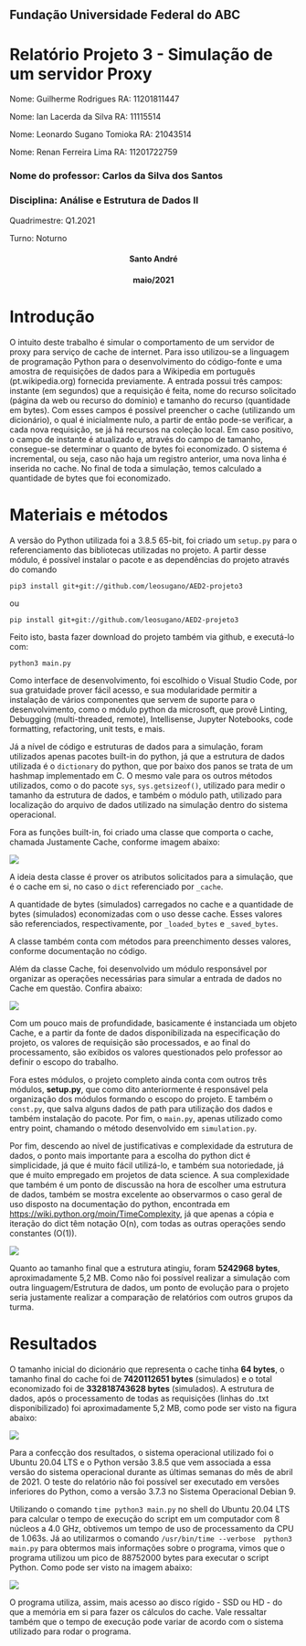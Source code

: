<h2>Fundação Universidade Federal do ABC</h2>

<h1>Relatório Projeto 3 - Simulação de um servidor Proxy</h1>




<p>Nome: Guilherme Rodrigues				RA: 11201811447</p>
<p>Nome: Ian Lacerda da Silva				RA: 11115514</p>
<p>Nome: Leonardo Sugano Tomioka			RA: 21043514</p>
<p>Nome: Renan Ferreira Lima				RA: 11201722759</p>


<h3>Nome do professor: Carlos da Silva dos Santos<h3>
<h3>Disciplina: Análise e Estrutura de Dados II</h3>
<p>Quadrimestre: Q1.2021</p>
<p>Turno: Noturno</p>

<h4 style="display:flex; justify-content: center;">Santo André<h4>
<h4 style="display:flex; justify-content: center;">maio/2021<h4>
  
<h1>Introdução</h1>
 
<p>O intuito deste trabalho é simular o comportamento de um servidor de proxy para serviço de cache de internet. Para isso utilizou-se a linguagem de programação Python para o desenvolvimento do código-fonte e uma amostra de requisições de dados para a Wikipedia em português (pt.wikipedia.org) fornecida previamente.
A entrada possui três campos: instante (em segundos) que a requisição é feita, nome do recurso solicitado (página da web ou recurso do domínio) e tamanho do recurso (quantidade em bytes).  Com esses campos é possível preencher o cache (utilizando um dicionário), o qual é inicialmente nulo, a partir de então pode-se verificar, a cada nova requisição, se já há recursos na coleção local. Em caso positivo, o campo de instante é atualizado e, através do campo de tamanho, consegue-se determinar o quanto de bytes foi economizado. O sistema é incremental, ou seja, caso não haja um registro anterior, uma nova linha é inserida no cache.
No final de toda a simulação, temos calculado a quantidade de bytes que foi economizado.
</p>


<h1>Materiais e métodos</h1>

<p>A versão do Python utilizada foi a 3.8.5 65-bit, foi criado um <code>setup.py</code> para o referenciamento das bibliotecas utilizadas no projeto. A partir desse módulo, é possível instalar o pacote e as dependências do projeto através do comando</p>

<pre><code>pip3 install git+git://github.com/leosugano/AED2-projeto3</code></pre>

<p>ou</p>

<pre><code>pip install git+git://github.com/leosugano/AED2-projeto3</code></pre>


<p>Feito isto, basta fazer download do projeto também via github, e executá-lo com:</p>
<pre><code>python3 main.py</code></pre>

<p>Como interface de desenvolvimento, foi escolhido o Visual Studio Code, por sua gratuidade prover fácil acesso, e sua modularidade permitir a instalação de vários componentes que servem de suporte para o desenvolvimento, como o módulo python da microsoft, que provê Linting, Debugging (multi-threaded, remote), Intellisense, Jupyter Notebooks, code formatting, refactoring, unit tests, e mais.</p>

<p>Já a nível de código e estruturas de dados para a simulação, foram utilizados apenas pacotes built-in do python, já que a estrutura de dados utilizada é o <code>dictionary</code> do python, que por baixo dos panos se trata de um hashmap implementado em C. O mesmo vale para os outros métodos utilizados, como o do pacote <code>sys</code>, <code>sys.getsizeof()</code>, utilizado para medir o tamanho da estrutura de dados, e também o módulo path, utilizado para localização do arquivo de dados utilizado na simulação dentro do sistema operacional.</p>

<p>Fora as funções built-in, foi criado uma classe que comporta o cache, chamada Justamente Cache, conforme imagem abaixo:</p>
<img src="1.PNG">

<p>A ideia desta classe é prover os atributos solicitados para a simulação, que é o cache em si, no caso o <code>dict</code> referenciado por <code>_cache</code>.</p>

<p>A quantidade de bytes (simulados) carregados no cache e a quantidade de bytes (simulados) economizadas com o uso desse cache. Esses valores são referenciados, respectivamente, por <code>_loaded_bytes</code> e <code>_saved_bytes</code>.</p>

<p>A classe também conta com métodos para preenchimento desses valores, conforme documentação no código.</p>

<p>Além da classe Cache, foi desenvolvido um módulo responsável por organizar as operações necessárias para simular a entrada de dados no Cache em questão. Confira abaixo:</p>
<img src="2.PNG">

<p>Com um pouco mais de profundidade, basicamente é instanciada um objeto Cache, e a partir da fonte de dados disponibilizada na especificação do projeto, os valores de requisição são processados, e ao final do processamento, são exibidos os valores questionados pelo professor ao definir o escopo do trabalho.</p>

<p>Fora estes módulos, o projeto completo ainda conta com outros três módulos, <b>setup.py</b>, que como dito anteriormente é responsável pela organização dos módulos formando o escopo do projeto. E também o <code>const.py</code>, que salva alguns dados de path para utilização dos dados e também instalação do pacote. Por fim, o <code>main.py</code>, apenas utilizado como entry point, chamando o método desenvolvido em <code>simulation.py</code>.</p>


<p>Por fim, descendo ao nível de justificativas e complexidade da estrutura de dados, o ponto mais importante para a escolha do python dict é simplicidade, já que é muito fácil utilizá-lo, e também sua notoriedade, já que é muito empregado em projetos de data science. A sua complexidade que também é um ponto de discussão na hora de escolher uma estrutura de dados, também se mostra excelente ao observarmos o caso geral de uso disposto na documentação do python, encontrada em <a href="https://wiki.python.org/moin/TimeComplexity">https://wiki.python.org/moin/TimeComplexity</a>, já que apenas a cópia e iteração do dict têm notação O(n), com todas as outras operações sendo constantes (O(1)).</p>
<img src="3.PNG">

<p>Quanto ao tamanho final que a estrutura atingiu, foram <b>5242968 bytes</b>, aproximadamente 5,2 MB. Como não foi possível realizar a simulação com outra linguagem/Estrutura de dados, um ponto de evolução para o projeto seria justamente realizar a comparação de relatórios com outros grupos da turma.</p>

<h1>Resultados</h1>

<p>O tamanho inicial do dicionário que representa o cache tinha <b>64 bytes</b>, o tamanho final do cache foi de <b>7420112651 bytes</b> (simulados) e o total economizado foi de <b>332818743628 bytes</b> (simulados). A estrutura de dados, após o processamento de todas as requisições (linhas do .txt disponibilizado) foi aproximadamente 5,2 MB, como pode ser visto na figura abaixo:</p>
<img src="4.PNG">

<p>Para a confecção dos resultados, o sistema operacional utilizado foi o Ubuntu 20.04 LTS e o Python versão 3.8.5 que vem associada a essa versão do sistema operacional durante as últimas semanas do mês de abril de 2021. O teste do relatório não foi possível ser executado em versões inferiores do Python, como a versão 3.7.3 no Sistema Operacional Debian 9.</p>

<p>Utilizando o comando <code>time python3 main.py</code> no shell do Ubuntu 20.04 LTS para calcular o tempo de execução do script em um computador com 8 núcleos a 4.0 GHz, obtivemos um tempo de uso de processamento da CPU de 1.063s. Já ao utilizarmos o comando  <code>/usr/bin/time --verbose  python3 main.py</code> para obtermos mais informações sobre o programa, vimos que o programa utilizou um pico de 88752000 bytes para executar o script Python. Como pode ser visto na imagem abaixo:</p>
<img src="5.PNG">
<p>O programa utiliza, assim, mais acesso ao disco rígido - SSD ou HD - do que a memória em si para fazer os cálculos do cache. Vale ressaltar também que o tempo de execução pode variar de acordo com o sistema utilizado para rodar o programa.</p>

<p></p>
<p></p>
  
